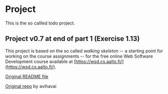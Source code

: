 # Project

This is the so callled todo project.

## Project v0.7 at end of part 1 (Exercise 1.13)

This project is based on the so called *walking skeleton* -- a starting point for working on the course
assignments -- for the free online Web Software Development course available at
[https://wsd.cs.aalto.fi/](https://wsd.cs.aalto.fi/).

[Original README file](OriginalREADME.md)

[Original repo](https://github.com/avihavai/wsd-walking-skeleton) by avihavai